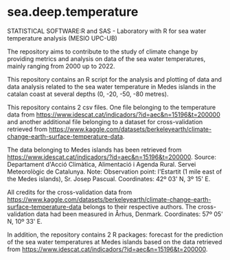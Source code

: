 # sea.deep.temperature
STATISTICAL SOFTWARE:R and SAS - Laboratory with R for sea water temperature analysis (MESIO UPC-UB)

The repository aims to contribute to the study of climate change by providing metrics and analysis on data of the sea water temperatures, mainly ranging from 2000 up to 2022.

This repository contains an R script for the analysis and plotting of data and data analysis related to the sea water temperature in Medes islands in the catalan coast at several depths (0, -20, -50, -80 metres). 

This repository contains 2 csv files. One file belonging to the temperature data from https://www.idescat.cat/indicadors/?id=aec&n=15196&t=200000 and another additional file belonging to a dataset for cross-validation retrieved from https://www.kaggle.com/datasets/berkeleyearth/climate-change-earth-surface-temperature-data.

The data belonging to Medes islands has been retrieved from https://www.idescat.cat/indicadors/?id=aec&n=15196&t=200000. Source: Departament d'Acció Climàtica, Alimentació i Agenda Rural. Servei Meteorològic de Catalunya. Note: Observation point: l'Estartit (1 mile east of the Medes islands), Sr. Josep Pascual. Coordinates: 42º 03' N, 3º 15' E.

All credits for the cross-validation data from https://www.kaggle.com/datasets/berkeleyearth/climate-change-earth-surface-temperature-data belongs to their respective authors. The cross-validation data had been measured in Århus, Denmark. Coordinates: 57º 05' N, 10º 33' E.

In addition, the repository contains 2 R packages: forecast for the prediction of the sea water temperatures at Medes islands based on the data retrieved from https://www.idescat.cat/indicadors/?id=aec&n=15196&t=200000.
